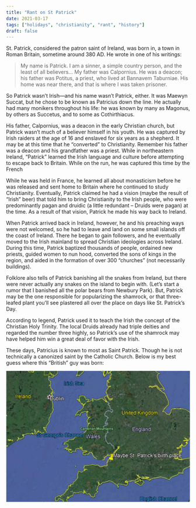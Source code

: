 ```yaml
---
title: "Rant on St Patrick"
date: 2021-03-17
tags: ["holidays", "christianity", "rant", "history"]
draft: false
---
```


St. Patrick, considered the patron saint of Ireland, was born in, a town in Roman Britain, sometime around 380 AD.   He wrote in one of his writings:

> My name is Patrick. I am a sinner, a simple country person, and the least of all believers... My father was Calpornius. He was a deacon; his father was Potitus, a priest, who lived at Bannavem Taburniae. His home was near there, and that is where I was taken prisoner.

So Patrick wasn’t Irish—and his name wasn’t Patrick, either. It was Maewyn Succat, but he chose to be known as Patricius down the line. He actually had many monikers throughout his life: he was known by many as Magonus, by others as Succetus, and to some as Cothirthiacus.

His father, Calpornius, was a deacon in the early Christian church, but Patrick wasn’t much of a believer himself in his youth. He was captured by Irish raiders at the age of 16 and enslaved for six years as a shepherd.  It may be at this time that he “converted” to Christianity. Remember his father was a deacon and his grandfather was a priest. While in northeastern Ireland, “Patrick” learned the Irish language and culture before attempting to escape back to Britain. While on the run, he was captured this time by the French

While he was held in France, he learned all about monasticism before he was released and sent home to Britain where he continued to study Christianity. Eventually, Patrick claimed he had a vision (maybe the result of “Irish” beer) that told him to bring Christianity to the Irish people, who were predominantly pagan and druidic (a little redundant – Druids were pagan) at the time.  As a result of that vision, Patrick he made his way back to Ireland.

When Patrick arrived back in Ireland, however, he and his preaching ways were not welcomed, so he had to leave and land on some small islands off the coast of Ireland. There he began to gain followers, and he eventually moved to the Irish mainland to spread Christian ideologies across Ireland. During this time, Patrick baptized thousands of people, ordained new priests, guided women to nun hood, converted the sons of kings in the region, and aided in the formation of over 300 “churches” (not necessarily buildings).

Folklore also tells of Patrick banishing all the snakes from Ireland, but there were never actually any snakes on the island to begin with. (Let’s start a rumor that I banished all the polar bears from Newbury Park).  But, Patrick may be the one responsible for popularizing the shamrock, or that three-leafed plant you’ll see plastered all over the place on days like St. Patrick’s Day.

According to legend, Patrick used it to teach the Irish the concept of the Christian Holy Trinity. The local Druids already had triple deities and regarded the number three highly, so Patrick’s use of the shamrock may have helped him win a great deal of favor with the Irish.

These days, Patricius is known to most as Saint Patrick. Though he is not technically a canonized saint by the Catholic Church.  Below is my best guess where this “British” guy was born:

![St. Patrick Map](st-patrick-map.png)